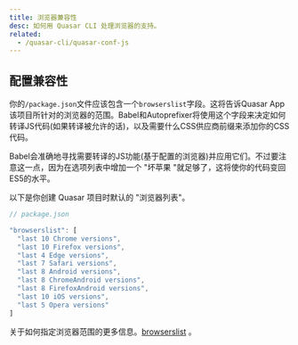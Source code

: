 ```yaml
---
title: 浏览器兼容性
desc: 如何用 Quasar CLI 处理浏览器的支持。
related:
  - /quasar-cli/quasar-conf-js
---
```


## 配置兼容性
你的`/package.json`文件应该包含一个`browserslist`字段。这将告诉Quasar App该项目所针对的浏览器的范围。Babel和Autoprefixer将使用这个字段来决定如何转译JS代码(如果转译被允许的话)，以及需要什么CSS供应商前缀来添加你的CSS代码。

Babel会准确地寻找需要转译的JS功能(基于配置的浏览器)并应用它们。不过要注意这一点，因为在选项列表中增加一个 "坏苹果 "就足够了，这将使你的代码变回ES5的水平。

以下是你创建 Quasar 项目时默认的 "浏览器列表"。

```js
// package.json

"browserslist": [
  "last 10 Chrome versions",
  "last 10 Firefox versions",
  "last 4 Edge versions",
  "last 7 Safari versions",
  "last 8 Android versions",
  "last 8 ChromeAndroid versions",
  "last 8 FirefoxAndroid versions",
  "last 10 iOS versions",
  "last 5 Opera versions"
]
```

关于如何指定浏览器范围的更多信息。[browserslist](https://github.com/browserslist/browserslist) 。
